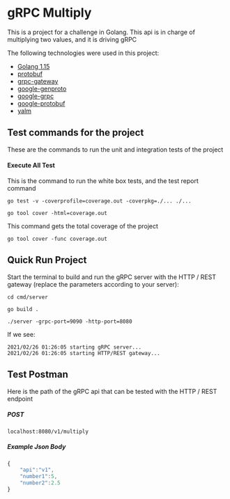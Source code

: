 # gRPC Multiply
This is a project for a challenge in Golang. This api is in charge of multiplying two values, and it is driving gRPC

The following technologies were used in this project:
- [Golang 1.15](https://golang.org/dl/)
- [protobuf](https://github.com/golang/protobuf)
- [grpc-gateway](https://github.com/grpc-ecosystem/grpc-gateway)
- [google-genproto](https://pkg.go.dev/google.golang.org/genproto)
- [google-grpc](https://pkg.go.dev/google.golang.org/grpc)
- [google-protobuf](https://pkg.go.dev/google.golang.org/protobuf)
- [yalm](https://github.com/go-yaml/yaml/tree/v2.4.0)

## Test commands for the project
These are the commands to run the unit and integration tests of the project

#### Execute All Test
This is the command to run the white box tests, and the test report command
```
go test -v -coverprofile=coverage.out -coverpkg=./... ./...

go tool cover -html=coverage.out
```

This command gets the total coverage of the project
```
go tool cover -func coverage.out
```

## Quick Run Project
Start the terminal to build and run the gRPC server with the HTTP / REST gateway (replace the parameters according to your server):

```
cd cmd/server

go build .

./server -grpc-port=9090 -http-port=8080
```
If we see:

```
2021/02/26 01:26:05 starting gRPC server...
2021/02/26 01:26:05 starting HTTP/REST gateway...
```

## Test Postman
Here is the path of the gRPC api that can be tested with the HTTP / REST endpoint

##### POST

```
localhost:8080/v1/multiply
```
##### Example Json Body
```javascript
{
    "api":"v1",
    "number1":5,
    "number2":2.5
}
 ```
